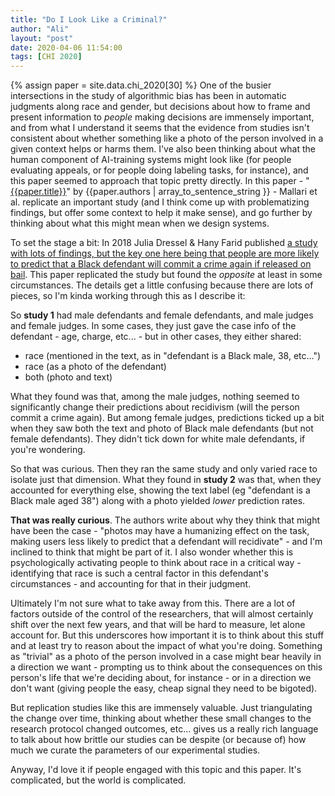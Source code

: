 ```yaml
---
title: "Do I Look Like a Criminal?"
author: "Ali"
layout: "post"
date: 2020-04-06 11:54:00
tags: [CHI 2020]
---
```


{% assign paper = site.data.chi_2020[30] %}
One of the busier intersections in the study of algorithmic bias has been in automatic judgments along race and gender, but decisions about how to frame and present information to *people* making decisions are immensely important, and from what I understand it seems that the evidence from studies isn't consistent about whether something like a photo of the person involved in a given context helps or harms them. I've also been thinking about what the human component of AI-training systems might look like (for people evaluating appeals, or for people doing labeling tasks, for instance), and this paper seemed to approach that topic pretty directly.
In this paper -
"[{{paper.title}}]({{paper.url}})" by {{paper.authors | array_to_sentence_string }} - Mallari et al. replicate an important study (and I think come up with problematizing findings, but offer some context to help it make sense), and go further by thinking about what this might mean when we design systems.

To set the stage a bit: In 2018 Julia Dressel & Hany Farid published [a study with lots of findings, but the key one here being that people are more likely to predict that a Black defendant will commit a crime again if released on bail][2018study].
This paper replicated the study but found the *opposite* at least in some circumstances. The details get a little confusing because there are lots of pieces, so I'm kinda working through this as I describe it:

So **study 1** had male defendants and female defendants, and male judges and female judges. In some cases, they just gave the case info of the defendant - age, charge, etc... - but in other cases, they either shared:

- race (mentioned in the text, as in "defendant is a Black male, 38, etc...")
- race (as a photo of the defendant)
- both (photo and text)

What they found was that, among the male judges, nothing seemed to significantly change their predictions about recidivism (will the person commit a crime again). But among female judges, predictions ticked up a bit when they saw both the text and photo of Black male defendants (but not female defendants). They didn't tick down for white male defendants, if you're wondering.

So that was curious. Then they ran the same study and only varied race to isolate just that dimension. What they found in **study 2** was that, when they accounted for everything else, showing the text label (eg "defendant is a Black male aged 38") along with a photo yielded *lower* prediction rates.

**That was really curious**. The authors write about why they think that might have been the case - "photos may have a humanizing effect on the task, making users less likely to predict that a defendant will recidivate" - and I'm inclined to think that might be part of it. I also wonder whether this is psychologically activating people to think about race in a critical way - identifying that race is such a central factor in this defendant's circumstances - and accounting for that in their judgment.

Ultimately I'm not sure what to take away from this. There are a lot of factors outside of the control of the researchers, that will almost certainly shift over the next few years, and that will be hard to measure, let alone account for. But this underscores how important it is to think about this stuff and at least try to reason about the impact of what you're doing. Something as "trivial" as a photo of the person involved in a case might bear heavily in a direction we want - prompting us to think about the consequences on this person's life that we're deciding about, for instance - or in a direction we don't want (giving people the easy, cheap signal they need to be bigoted).

But replication studies like this are immensely valuable. Just triangulating the change over time, thinking about whether these small changes to the research protocol changed outcomes, etc... gives us a really rich language to talk about how brittle our studies can be despite (or because of) how much we curate the parameters of our experimental studies.

Anyway, I'd love it if people engaged with this topic and this paper. It's complicated, but the world is complicated.


[2018study]: https://advances.sciencemag.org/content/4/1/eaao5580
[papertitle]: {{site.data.chi_2020[30].url}}